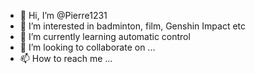 - 👋 Hi, I’m @Pierre1231
- 👀 I’m interested in badminton, film, Genshin Impact etc
- 🌱 I’m currently learning automatic control
- 💞️ I’m looking to collaborate on ...
- 📫 How to reach me ...

<!---
Pierre1231/Pierre1231 is a ✨ special ✨ repository because its `README.md` (this file) appears on your GitHub profile.
You can click the Preview link to take a look at your changes.
--->
